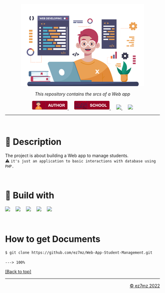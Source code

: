 <p align="center" id="top">
  <img src="./srcs/assets/banner.png" alt="Banner" width="400px">
</p>

<p align="center">
    <em>This repository contains the srcs of a Web app</em>
</p>

<p align="center">
  <a href="https://ez7mz.me" target="_blank">
        <img src="./srcs/assets/badge-author.png" alt="School">
  </a>&emsp;
  <a href="https://ensak.usms.ac.ma/ensak/" target="_blank">
        <img src="./srcs/assets/badge-school.png" alt="School">
  </a>&emsp;
  <a href="https://www.linkedin.com/in/ez7mz/" target="_blank">
    <img src="https://img.shields.io/badge/linkedin-%230077B5.svg?style=for-the-badge&logo=linkedin&logoColor=white">
  </a>&emsp;
  <a href="https://www.instagram.com/ez7m.z/" target="_blank">
    <img src="https://img.shields.io/badge/Instagram-%23E4405F.svg?style=for-the-badge&logo=Instagram&logoColor=white">
  </a>
</p>

---
<br>

# 💬 Description
The project is about building a Web app to manage students.<br>
⚠️ `it's just an application to basic interactions with database using PHP.`

<br>

# 🧮 Build with
<p align="left">
    <img src="https://img.shields.io/badge/html5-%23E34F26.svg?style=for-the-badge&logo=html5&logoColor=white">&emsp;
    <img src="https://img.shields.io/badge/css3-%231572B6.svg?style=for-the-badge&logo=css3&logoColor=white">&emsp;
    <img src="https://img.shields.io/badge/bootstrap-%23563D7C.svg?style=for-the-badge&logo=bootstrap&logoColor=white">&emsp;
    <img src="https://img.shields.io/badge/php-%23777BB4.svg?style=for-the-badge&logo=php&logoColor=white">&emsp;
    <img src="https://img.shields.io/badge/MySQL-005C84?style=for-the-badge&logo=mysql&logoColor=white">&emsp;
</p>

<br>

# How to get Documents
<div class="termy">

```console
$ git clone https://github.com/ez7mz/Web-App-Student-Management.git

---> 100%
```

</div>
<p align="left">
    <a href="#top">
        [Back to top]
    </a>
</p>

---

<p align="right">
    <a href="https://ez7mz.me/">&copy; ez7mz 2022</a>
</p>
 
